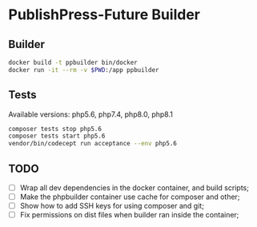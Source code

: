 # PublishPress-Future Builder

## Builder

```bash
docker build -t ppbuilder bin/docker
docker run -it --rm -v $PWD:/app ppbuilder

```

## Tests

Available versions: php5.6, php7.4, php8.0, php8.1

```bash
composer tests stop php5.6
composer tests start php5.6
vendor/bin/codecept run acceptance --env php5.6
```

## TODO

* [ ] Wrap all dev dependencies in the docker container, and build scripts;
* [ ] Make the phpbuilder container use cache for composer and other;
* [ ] Show how to add SSH keys for using composer and git;
* [ ] Fix permissions on dist files when builder ran inside the container;
